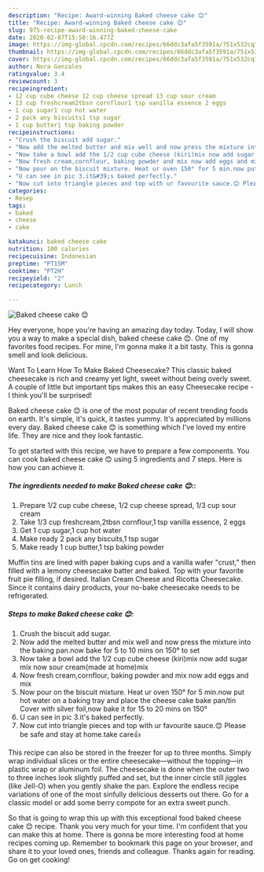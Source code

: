 ```yaml
---
description: "Recipe: Award-winning Baked cheese cake 😊"
title: "Recipe: Award-winning Baked cheese cake 😊"
slug: 975-recipe-award-winning-baked-cheese-cake
date: 2020-02-07T15:50:16.477Z
image: https://img-global.cpcdn.com/recipes/66ddc3afa5f3591a/751x532cq70/baked-cheese-cake-😊-recipe-main-photo.jpg
thumbnail: https://img-global.cpcdn.com/recipes/66ddc3afa5f3591a/751x532cq70/baked-cheese-cake-😊-recipe-main-photo.jpg
cover: https://img-global.cpcdn.com/recipes/66ddc3afa5f3591a/751x532cq70/baked-cheese-cake-😊-recipe-main-photo.jpg
author: Nora Gonzales
ratingvalue: 3.4
reviewcount: 3
recipeingredient:
- 12 cup cube cheese 12 cup cheese spread 13 cup sour cream
- 13 cup freshcream2tbsn cornflour1 tsp vanilla essence 2 eggs
- 1 cup sugar1 cup hot water
- 2 pack any biscuits1 tsp sugar
- 1 cup butter1 tsp baking powder
recipeinstructions:
- "Crush the biscuit add sugar."
- "Now add the melted butter and mix well and now press the mixture into the baking pan.now bake for 5 to 10 mins on 150° to set"
- "Now take a bowl add the 1/2 cup cube cheese (kiri)mix now add sugar mix now sour cream(made at home)mix"
- "Now fresh cream,cornflour, baking powder and mix now add eggs and mix"
- "Now pour on the biscuit mixture. Heat ur oven 150° for 5 min.now put hot water on a baking tray and place the cheese cake bake pan/tin Cover with silver foil,now bake it for 15 to 20 mins on 150°"
- "U can see in pic 3.it&#39;s baked perfectly."
- "Now cut into triangle pieces and top with ur favourite sauce.😊 Please be safe and stay at home.take care👍"
categories:
- Resep
tags:
- baked
- cheese
- cake

katakunci: baked cheese cake
nutrition: 100 calories
recipecuisine: Indonesian
preptime: "PT15M"
cooktime: "PT2H"
recipeyield: "2"
recipecategory: Lunch

---
```



![Baked cheese cake 😊](https://img-global.cpcdn.com/recipes/66ddc3afa5f3591a/751x532cq70/baked-cheese-cake-😊-recipe-main-photo.jpg)

Hey everyone, hope you're having an amazing day today. Today, I will show you a way to make a special dish, baked cheese cake 😊. One of my favorites food recipes. For mine, I'm gonna make it a bit tasty. This is gonna smell and look delicious.

Want To Learn How To Make Baked Cheesecake? This classic baked cheesecake is rich and creamy yet light, sweet without being overly sweet. A couple of little but important tips makes this an easy Cheesecake recipe - I think you&#39;ll be surprised!

Baked cheese cake 😊 is one of the most popular of recent trending foods on earth. It's simple, it's quick, it tastes yummy. It's appreciated by millions every day. Baked cheese cake 😊 is something which I've loved my entire life. They are nice and they look fantastic.


To get started with this recipe, we have to prepare a few components. You can cook baked cheese cake 😊 using 5 ingredients and 7 steps. Here is how you can achieve it.

##### The ingredients needed to make Baked cheese cake 😊::

1. Prepare 1/2 cup cube cheese, 1/2 cup cheese spread, 1/3 cup sour cream
1. Take 1/3 cup freshcream,2tbsn cornflour,1 tsp vanilla essence, 2 eggs
1. Get 1 cup sugar,1 cup hot water
1. Make ready 2 pack any biscuits,1 tsp sugar
1. Make ready 1 cup butter,1 tsp baking powder


Muffin tins are lined with paper baking cups and a vanilla wafer &#34;crust,&#34; then filled with a lemony cheesecake batter and baked. Top with your favorite fruit pie filling, if desired. Italian Cream Cheese and Ricotta Cheesecake. Since it contains dairy products, your no-bake cheesecake needs to be refrigerated. 

##### Steps to make Baked cheese cake 😊:

1. Crush the biscuit add sugar.
1. Now add the melted butter and mix well and now press the mixture into the baking pan.now bake for 5 to 10 mins on 150° to set
1. Now take a bowl add the 1/2 cup cube cheese (kiri)mix now add sugar mix now sour cream(made at home)mix
1. Now fresh cream,cornflour, baking powder and mix now add eggs and mix
1. Now pour on the biscuit mixture. Heat ur oven 150° for 5 min.now put hot water on a baking tray and place the cheese cake bake pan/tin Cover with silver foil,now bake it for 15 to 20 mins on 150°
1. U can see in pic 3.it&#39;s baked perfectly.
1. Now cut into triangle pieces and top with ur favourite sauce.😊 Please be safe and stay at home.take care👍


This recipe can also be stored in the freezer for up to three months. Simply wrap individual slices or the entire cheesecake—without the topping—in plastic wrap or aluminum foil. The cheesecake is done when the outer two to three inches look slightly puffed and set, but the inner circle still jiggles (like Jell-O) when you gently shake the pan. Explore the endless recipe variations of one of the most sinfully delicious desserts out there. Go for a classic model or add some berry compote for an extra sweet punch. 

So that is going to wrap this up with this exceptional food baked cheese cake 😊 recipe. Thank you very much for your time. I'm confident that you can make this at home. There is gonna be more interesting food at home recipes coming up. Remember to bookmark this page on your browser, and share it to your loved ones, friends and colleague. Thanks again for reading. Go on get cooking!
